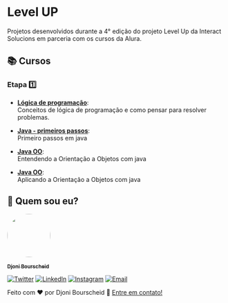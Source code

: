 # Level UP

Projetos desenvolvidos durante a 4° edição do projeto Level Up da Interact Solucions em parceria com os cursos da Alura.

## 📚 Cursos

### Etapa 1️⃣

- **[Lógica de programação](https://cursos.alura.com.br/course/logica-programacao-javascript-html)**:  
  Conceitos de lógica de programação e como pensar para resolver problemas.

- **[Java - primeiros passos](https://cursos.alura.com.br/course/java-criando-primeira-aplicacao)**:  
  Primeiro passos em java

- **[Java OO](https://cursos.alura.com.br/course/java-introducao-orientacao-objetos)**:  
  Entendendo a Orientação a Objetos com java

- **[Java OO](https://cursos.alura.com.br/course/java-aplicando-orientacao-objetos)**:  
  Aplicando a Orientação a Objetos com java

## 👋 Quem sou eu?

<a href="https://github.com/djonibourscheid">
  <img style="border-radius: 50%" src="https://avatars.githubusercontent.com/u/62856037?v=4" width="100px">

  <sub><b>Djoni Bourscheid</b></sub>
</a>

[![Twitter](https://img.shields.io/badge/Twitter-informational?style=for-the-badge&logo=twitter&logoColor=white)](https://twitter.com/djonibourscheid)
[![LinkedIn](https://img.shields.io/badge/Linkedin-0A66C2?style=for-the-badge&logo=linkedin&logoColor=white)](https://www.linkedin.com/in/djonibourscheid/)
[![Instagram](https://img.shields.io/badge/Instagram-E4405F?style=for-the-badge&logo=instagram&logoColor=white)](https://www.instagram.com/djonibourscheid/)
[![Email](https://img.shields.io/badge/Gmail-D14836?style=for-the-badge&logo=gmail&logoColor=white)](mailto:djonibourscheid@gmail.com)

Feito com ❤️ por Djoni Bourscheid 👋 [Entre em contato!](https://www.linkedin.com/in/djonibourscheid/)
